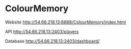 # ColourMemory

Website http://54.66.218.13:8888/ColourMemory/index.html

API  http://54.66.218.13:2403/players

Database http://54.66.218.13:2403/dashboard/

